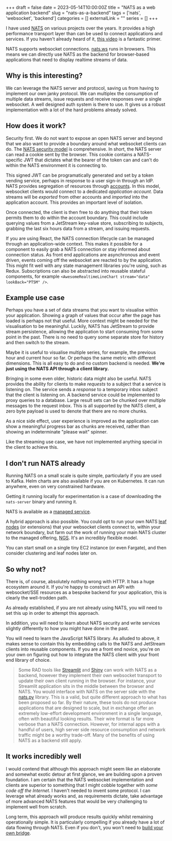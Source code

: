+++ 
draft = false
date = 2023-05-14T10:00:00Z
title = "NATS as a web application backend"
slug = "nats-as-a-backend"
tags = ['nats', 'websocket', 'backend']
categories = []
externalLink = ""
series = []
+++

I have used [NATS](https://nats.io) on various projects over the years. It provides a high performance transport layer than can be used to connect applications and services. If you haven't already heard of it, [this video](https://www.youtube.com/watch?v=hjXIUPZ7ArM) is a fantastic primer.

NATS supports websocket connections. [nats.ws](https://github.com/nats-io/nats.ws) runs in browsers. This means we can directly use NATS as the backend for browser-based applications that need to display realtime streams of data.

## Why is this interesting?

We can leverage the NATS server and protocol, saving us from having to implement our own janky protocol. We can multiplex the consumption of multiple data streams, issue requests and receive responses over a single websocket. A well designed auth system is there to use. It gives us a robust implementation with a lot of the hard problems already solved.

## How does it work?

Security first. We do not want to expose an open NATS server and beyond that we also want to provide a boundary around what websocket clients can do. The [NATS security model](https://docs.nats.io/nats-concepts/security) is comprehensive. In short, the NATS server can read a cookie sent by the browser. This cookie contains a NATS-specific JWT that dictates what the bearer of the token can and can't do within the NATS environment it is connecting to.

This signed JWT can be programatically generated and set by a token vending service, perhaps in response to a user sign-in through an IdP. NATS provides segregation of resources through [accounts](https://docs.nats.io/running-a-nats-service/configuration/securing_nats/accounts). In this model, websocket clients would connect to a dedicated _application account._ Data streams will be _exported_ from other accounts and _imported_ into the application account. This provides an important level of isolation.

Once connected, the client is then free to do anything that their token permits them to do within the account boundary. This could include querying values from a JetStream key-value store, subscribing to subjects, grabbing the last six hours data from a stream, and issuing requests.

If you are using React, the NATS connection lifecycle can be managed through an application-wide context. This makes it possible for a component to easily grab a NATS connection or stay informed about connection status. As front end applications are asynchronous and event driven, events coming off the websocket are reacted to by the application. This might fit well with any state management libraries you're using, such as Redux. Subscriptions can also be abstracted into reusable stateful components, for example `<AwesomeRealtimeLineChart stream="data" lookBack="PT5M" />`.

## Example use case

Perhaps you have a set of data streams that you want to visualise within your application. Showing a graph of values that occur after the page has loaded is perhaps not that useful. More context might be needed for the visualisation to be meaningful. Luckily, NATS has JetStream to provide stream persistence, allowing the application to start consuming from some point in the past. There is no need to query some separate store for history and then switch to the stream.

Maybe it is useful to visualise multiple series, for example, the previous hour and current hour so far. Or perhaps the same metric with different dimensions. This is all easy to do and no custom backend is needed. **We're just using the NATS API through a client library.**

Bringing in some even older, historic data might also be useful. NATS provides the ability for clients to make _requests_ to a subject that a service is listening on. The service sends a _response_ to a temporary inbox subject that the client is listening on. A backend service could be implemented to proxy queries to a database. Large result sets can be chunked over multiple messages to the request inbox. This is all supported by the NATS client, a zero byte payload is used to denote that there are no more chunks.

As a nice side effect, user experience is improved as the application can show a meaningful progress bar as chunks are received, rather than showing an indeterminate "please wait" spinner.

Like the streaming use case, we have not implemented anything special in the client to achieve this.

## I don't run NATS already

Running NATS on a small scale is quite simple, particularly if you are used to Kafka. Helm charts are also available if you are on Kubernetes. It can run anywhere, even on very constrained hardware.

Getting it running locally for experimentation is a case of downloading the `nats-server` binary and running it.

NATS is available as a [managed service](https://www.synadia.com/ngs).

A hybrid approach is also possible. You could opt to run your own NATS [leaf nodes](https://docs.nats.io/running-a-nats-service/configuration/leafnodes) (or extensions) that your websocket clients connect to, within your network boundary, but farm out the work of running your main NATS cluster to the managed offering, [NGS](https://www.synadia.com/ngs). It's an incredibly flexible model.

You can start small on a single tiny EC2 instance (or even Fargate), and then consider clustering and leaf nodes later on.

## So why not?

There is, of course, absolutely nothing wrong with HTTP. It has a huge ecosystem around it. If you're happy to construct an API with websocket/SSE resources as a bespoke backend for your application, this is clearly the well-trodden path.

As already established, if you are not already using NATS, you will need to set this up in order to attempt this approach.

In addition, you will need to learn about NATS security and write services slightly differently to how you might have done in the past.

You will need to learn the JavaScript NATS library. As alluded to above, it makes sense to contain this by embedding calls to the NATS and JetStream clients into reusable components. If you are a front end novice, you're on your own on figuring out how to integrate the NATS client with your front end library of choice.

> Some RAD tools like [Streamlit](https://streamlit.io/) and [Shiny](https://shiny.posit.co/) can work with NATS as a backend, however they implement their own websocket transport to update their own client running in the browser. For instance, your Streamlit application sits in the middle between the browser and NATS. You would interface with NATS on the server side with the [nats.py](https://github.com/nats-io/nats.py) library. This is a valid, but quite different approach to what has been proposed so far. By their nature, these tools do not produce applications that are designed to scale, but in exchange offer an extremely low-effort development environment in a single language, often with beautiful looking results. Their wire format is far more verbose than a NATS connection. However, for internal apps with a handful of users, high server side resource consumption and network traffic might be a worthy trade-off. Many of the benefits of using NATS as a backend still apply.

## It works incredibly well

I would contend that although this approach might seem like an elaborate and somewhat exotic detour at first glance, we are building upon a proven foundation. I am certain that the NATS websocket implementation and clients are superior to something that I might cobble together with _some code off the Internet_. I haven't needed to invent some protocol. I can leverage what already works and, as requirements dictate, take advantage of more advanced NATS features that would be very challenging to implement well from scratch.

Long term, this approach will produce results quickly whilst remaining operationally simple. It is particularly compelling if you already have a lot of data flowing through NATS. Even if you don't, you won't need to [build your own bridge](https://github.com/nats-io/nats-kafka).
